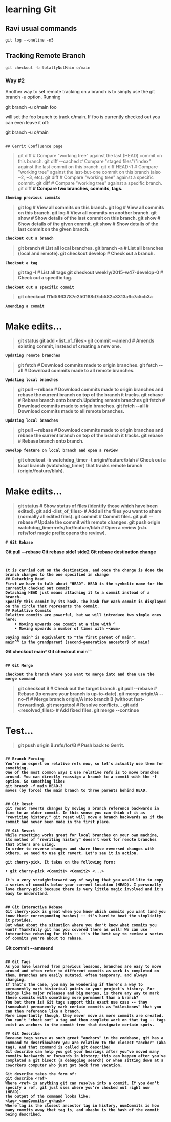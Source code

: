 # learning Git
## Ravi usual commands 
```
git log --oneline -n5
```

## Tracking Remote Branch 
```
git checkout -b totallyNotMain o/main
```

### Way #2

Another way to set remote tracking on a branch is to simply use the git branch -u option. Running

git branch -u o/main foo

will set the foo branch to track o/main. If foo is currently checked out you can even leave it off:

git branch -u o/main

```

## Gerrit Confluence page
```
> git diff                # Compare "working tree" against the last (HEAD) commit on this branch.
> git diff --cached       # Compare "staged files"/"index" against the last commit on this branch.
> git diff HEAD~1         # Compare "working tree" against the last-but-one commit on this branch (also ~2, ~3, etc).
> git diff <commit>       # Compare "working tree" against a specific commit.
> git diff <branch>       # Compare "working tree" against a specific branch.
> git diff <a> <b>        # Compare two branches, commits, tags.
```
Showing previous commits
```
> git log                 # View all commits on this branch.
> git log                 # View all commits on this branch.
> git log <branch>        # View all commits on another branch.
> git show                # Show details of the last commit on this branch.
> git show <commit>       # Show details of the given commit.
> git show <branch>       # Show details of the last commit on the given branch. 
```
Checkout out a branch
```
> git branch                    # List all local branches.
> git branch -a                 # List all branches (local and remote).
> git checkout develop          # Check out a branch.
```
Checkout a tag
```
> git tag -l                                    # List all tags
> git checkout weekly/2015-w47-develop-0        # Check out a specific tag.
```
Checkout out a specific commit
```
> git checkout f11d5963787e250168d7cb582c3313a6c7a5cb3a
```
Amending a commit
```
# Make edits...
> git status
> git add <list_of_files>
> git commit --amend            # Amends existing commit, instead of creating a new one.
```
Updating remote branches
```
> git fetch                     # Download commits made to origin branches.
> git fetch --all               # Download commits made to all remote branches.
```
Updating local branches
```
> git pull --rebase             # Download commits made to origin branches and rebase the current branch on top of the branch it tracks.
> git rebase <remote> <local>   # Rebase <local> branch onto <remote> branch.Updating remote branches
> git fetch                     # Download commits made to origin branches.
> git fetch --all               # Download commits made to all remote branches.
```
Updating local branches
```
> git pull --rebase             # Download commits made to origin branches and rebase the current branch on top of the branch it tracks.
> git rebase <remote> <local>   # Rebase <local> branch onto <remote> branch.
```
Develop feature on local branch and open a review
```
> git checkout -b watchdog_timer -t origin/feature/blah            # Check out a local branch (watchdog_timer) that tracks remote branch (origin/feature/blah).
# Make edits...
> git status                                                       # Show status of files (identify those which have been edited).
> git add <list_of_files>                                          # Add all the files you want to share (normally all edited files).
> git commit                                                       # Commit files.
> git pull --rebase                                                # Update the commit with remote changes.
> git push origin watchdog_timer:refs/for/feature/blah             # Open a review (n.b. refs/for/ magic prefix opens the review).
```
# Git Rebase
```
Git pull --rebase
Git rebase side1 side2 
Git rebase destination change
```


It is carried out on the destination, and once the change is done the branch changes to the one specified in change
## Detaching Head
First we have to talk about "HEAD". HEAD is the symbolic name for the currently checked out commit 
Detaching HEAD just means attaching it to a commit instead of a branch.
Specify this commit by its hash. The hash for each commit is displayed on the circle that represents the commit.
## Relaltive Commits
Relative commits are powerful, but we will introduce two simple ones here:
	• Moving upwards one commit at a time with ^
	• Moving upwards a number of times with ~<num>

Saying main^ is equivalent to "the first parent of main".
main^^ is the grandparent (second-generation ancestor) of main!

```
Git checkout main^
Git checkout mainˆˆ
```

## Git Merge 

Checkout the branch where you want to merge into and then use the merge command 
```
> git checkout B                  # Check out the target branch.
> git pull --rebase               # Rebase (to ensure your branch is up-to-date).
> git merge origin/A --no-ff      # Merge branch origin/A into branch B (without fast-forwarding).
> git mergetool                   # Resolve conflicts...
> git add <resolved_files>        # Add fixed files.
> git merge --continue
# Test...
> git push origin B:refs/for/B    # Push back to Gerrit.
```

## Branch Forcing 
You're an expert on relative refs now, so let's actually use them for something.
One of the most common ways I use relative refs is to move branches around. You can directly reassign a branch to a commit with the -f option. So something like:
git branch -f main HEAD~3
moves (by force) the main branch to three parents behind HEAD.


## Git Reset
git reset reverts changes by moving a branch reference backwards in time to an older commit. In this sense you can think of it as "rewriting history;" git reset will move a branch backwards as if the commit had never been made in the first place.

## Git Revert
While resetting works great for local branches on your own machine, its method of "rewriting history" doesn't work for remote branches that others are using.
In order to reverse changes and share those reversed changes with others, we need to use git revert. Let's see it in action.

git cherry-pick. It takes on the following form:
```
	• git cherry-pick <Commit1> <Commit2> <...>

```
It's a very straightforward way of saying that you would like to copy a series of commits below your current location (HEAD). I personally love cherry-pick because there is very little magic involved and it's easy to understand.


## Git Interactive Rebase
Git cherry-pick is great when you know which commits you want (and you know their corresponding hashes) -- it's hard to beat the simplicity it provides.
But what about the situation where you don't know what commits you want? Thankfully git has you covered there as well! We can use interactive rebasing for this -- it's the best way to review a series of commits you're about to rebase.
```
Git commit --ammend
```

## Git Tags
As you have learned from previous lessons, branches are easy to move around and often refer to different commits as work is completed on them. Branches are easily mutated, often temporary, and always changing.
If that's the case, you may be wondering if there's a way to permanently mark historical points in your project's history. For things like major releases and big merges, is there any way to mark these commits with something more permanent than a branch?
You bet there is! Git tags support this exact use case -- they (somewhat) permanently mark certain commits as "milestones" that you can then reference like a branch.
More importantly though, they never move as more commits are created. You can't "check out" a tag and then complete work on that tag -- tags exist as anchors in the commit tree that designate certain spots.

## Git Describe
Because tags serve as such great "anchors" in the codebase, git has a command to describewhere you are relative to the closest "anchor" (aka tag). And that command is called git describe!
Git describe can help you get your bearings after you've moved many commits backwards or forwards in history; this can happen after you've completed a git bisect (a debugging search) or when sitting down at a coworkers computer who just got back from vacation.

Git describe takes the form of:
git describe <ref>
Where <ref> is anything git can resolve into a commit. If you don't specify a ref, git just uses where you're checked out right now (HEAD).
The output of the command looks like:
<tag>_<numCommits>_g<hash>
Where tag is the closest ancestor tag in history, numCommits is how many commits away that tag is, and <hash> is the hash of the commit being described.


